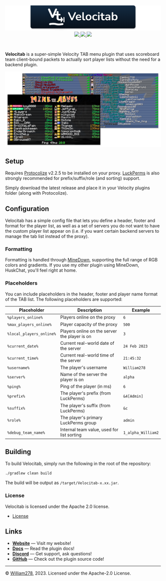 <p align="center">
    <img src="images/banner.png" alt="Velocitab" />
    <a href="https://modrinth.com/plugin/velocitab">
        <img src="https://img.shields.io/modrinth/v/velocitab?color=%231bd96a&label=modrinth&logo=modrinth&logoColor=%23fffff" />
    </a>
    <a href="https://github.com/WiIIiam278/Velocitab/actions/workflows/java_ci.yml">
        <img src="https://img.shields.io/github/actions/workflow/status/WiIIiam278/Velocitab/java_ci.yml?branch=master&logo=github"/>
    </a>
    <a href="https://discord.gg/tVYhJfyDWG">
        <img src="https://img.shields.io/discord/818135932103557162.svg?label=&logo=discord&logoColor=fff&color=7389D8&labelColor=6A7EC2" />
    </a>
</p>
<br/>

**Velocitab** is a super-simple Velocity TAB menu plugin that uses scoreboard team client-bound packets to actually sort player lists without the need for a backend plugin.

![showcase.png](images/showcase.png)

## Setup
Requires [Protocolize](https://github.com/Exceptionflug/protocolize) v2.2.5 to be installed on your proxy. [LuckPerms](https://luckperms.net) is also strongly recommended for prefix/suffix/role (and sorting) support.

Simply download the latest release and place it in your Velocity plugins folder (along with Protocolize).

## Configuration
Velocitab has a simple config file that lets you define a header, footer and format for the player list, as well as a set of servers you do not want to have the custom player list appear on (i.e. if you want certain backend servers to manage the tab list instead of the proxy).

### Formatting
Formatting is handled through [MineDown](https://github.com/Phoenix616/MineDown), supporting the full range of RGB colors and gradients. If you use my other plugin using MineDown, HuskChat, you'll feel right at home.

### Placeholders
You can include placeholders in the header, footer and player name format of the TAB list. The following placeholders are supported:

| Placeholder              | Description                                   | Example            |
|--------------------------|-----------------------------------------------|--------------------|
| `%players_online%`       | Players online on the proxy                   | `6`                |
| `%max_players_online%`   | Player capacity of the proxy                  | `500`              |
| `%local_players_online%` | Players online on the server the player is on | `3`                |
| `%current_date%`         | Current real-world date of the server         | `24 Feb 2023`      |
| `%current_time%`         | Current real-world time of the server         | `21:45:32`         |
| `%username%`             | The player's username                         | `William278`       |
| `%server%`               | Name of the server the player is on           | `alpha`            |
| `%ping%`                 | Ping of the player (in ms)                    | `6`                |
| `%prefix%`               | The player's prefix (from LuckPerms)          | `&4[Admin]`        |
| `%suffix%`               | The player's suffix (from LuckPerms)          | `&c `              |
| `%role%`                 | The player's primary LuckPerms group          | `admin`            |
| `%debug_team_name%`      | Internal team value, used for list sorting    | `1_alpha_William2` |

## Building
To build Velocitab, simply run the following in the root of the repository:
```bash
./gradlew clean build
```
The build will be output as `/target/Velocitab-x.xx.jar`.

### License
Velocitab is licensed under the Apache 2.0 license.

- [License](https://github.com/WiIIiam278/Velocitab/blob/master/LICENSE)

## Links
* **[Website](https://william278.net/project/velocitab)** — Visit my website!
* **[Docs](https://william278.net/docs/velocitab)** — Read the plugin docs!
* **[Discord](https://discord.com/invite/tVYhJfyDWG)** — Get support, ask questions!
* **[GitHub](https://github.com/WiIIiam278/Velocitab)** — Check out the plugin source code!

---
&copy; [William278](https://william278.net/), 2023. Licensed under the Apache-2.0 License.

